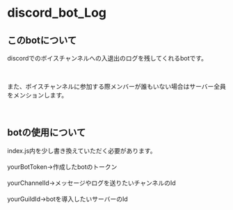 # discord_bot_Log

<h2>このbotについて</h2>
<p>discordでのボイスチャンネルへの入退出のログを残してくれるbotです。</p><br>
<p>また、ボイスチャンネルに参加する際メンバーが誰もいない場合はサーバー全員をメンションします。</p>
<br>
<h2>botの使用について</h2>
index.js内を少し書き換えていただく必要があります。<br><br>
yourBotToken→作成したbotのトークン<br><br>yourChannelId→メッセージやログを送りたいチャンネルのId<br><br>yourGuildId→botを導入したいサーバーのId<br><br>

